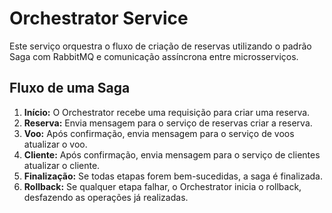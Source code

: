 # Orchestrator Service

Este serviço orquestra o fluxo de criação de reservas utilizando o padrão Saga com RabbitMQ e comunicação assíncrona entre microsserviços.

## Fluxo de uma Saga

1. **Início:** O Orchestrator recebe uma requisição para criar uma reserva.
2. **Reserva:** Envia mensagem para o serviço de reservas criar a reserva.
3. **Voo:** Após confirmação, envia mensagem para o serviço de voos atualizar o voo.
4. **Cliente:** Após confirmação, envia mensagem para o serviço de clientes atualizar o cliente.
5. **Finalização:** Se todas etapas forem bem-sucedidas, a saga é finalizada.
6. **Rollback:** Se qualquer etapa falhar, o Orchestrator inicia o rollback, desfazendo as operações já realizadas.


